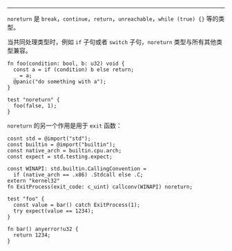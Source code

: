 
---

`noreturn` 是 `break`，`continue`，`return`，`unreachable`，`while (true) {}` 等的类型。

当共同处理类型时，例如 `if` 子句或者 `switch` 子句，`noreturn` 类型与所有其他类型兼容。

```zig file:test_noreturn.zig
fn foo(condition: bool, b: u32) void {
  const a = if (condition) b else return;
  _ = a;
  @panic("do something with a");
}

test "noreturn" {
  foo(false, 1);
}
```

`noreturn` 的另一个作用是用于 `exit` 函数：

```zig file:test_noreturn_from_exit.zig
cosnt std = @import("std");
const builtin = @import("builtin");
const native_arch = builtin.cpu.arch;
const expect = std.testing.expect;

const WINAPI: std.builtin.CallingConvention =
  if (native_arch == .x86) .Stdcall else .C;
extern "kernel32"
fn ExitProcess(exit_code: c_uint) callconv(WINAPI) noreturn;

test "foo" {
  const value = bar() catch ExitProcess(1);
  try expect(value == 1234);
}

fn bar() anyerror!u32 {
  return 1234;
}
```
